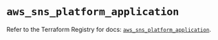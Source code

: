 # `aws_sns_platform_application`

Refer to the Terraform Registry for docs: [`aws_sns_platform_application`](https://registry.terraform.io/providers/hashicorp/aws/4.67.0/docs/resources/sns_platform_application).

